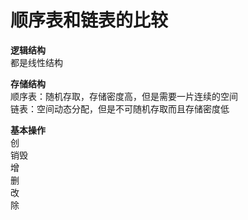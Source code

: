# 顺序表和链表的比较

**逻辑结构**  
都是线性结构

**存储结构**  
顺序表：随机存取，存储密度高，但是需要一片连续的空间  
链表：空间动态分配，但是不可随机存取而且存储密度低

**基本操作**  
创  
销毁    
增  
删  
改  
除  